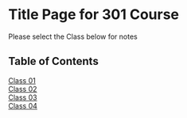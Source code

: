# Title Page for 301 Course
Please select the Class below for notes
## Table of Contents

[Class 01](Class01.md)  
[Class 02](Class02.md)  
[Class 03](Class03.md)  
[Class 04](Class04.md)  

